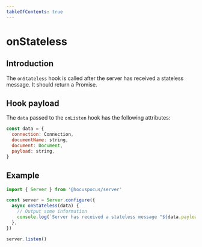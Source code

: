 ```yaml
---
tableOfContents: true
---
```


# onStateless

## Introduction

The `onStateless` hook is called after the server has received a stateless message. It should return a Promise.

## Hook payload

The `data` passed to the `onListen` hook has the following attributes:

```js
const data = {
  connection: Connection,
  documentName: string,
  document: Document,
  payload: string,
}
```

## Example

```js
import { Server } from '@hocuspocus/server'

const server = Server.configure({
  async onStateless(data) {
    // Output some information
    console.log(`Server has received a stateless message "${data.payload}"!`)
  },
})

server.listen()
```
